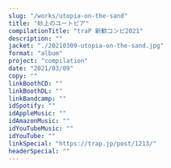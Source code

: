 ```yaml
---
slug: "/works/utopia-on-the-sand"
title: "砂上のユートピア"
compilationTitle: "traP 新歓コンピ2021"
description: ""
jacket: "./20210309-utopia-on-the-sand.jpg"
format: "album"
project: "compilation"
date: "2021/03/09"
copy: ""
linkBoothCD: ""
linkBoothDL: ""
linkBandcamp: ""
idSpotify: ""
idAppleMusic: ""
idAmazonMusic: ""
idYouTubeMusic: ""
idYouTube: ""
linkSpecial: "https://trap.jp/post/1213/"
headerSpecial: ""
---
```

